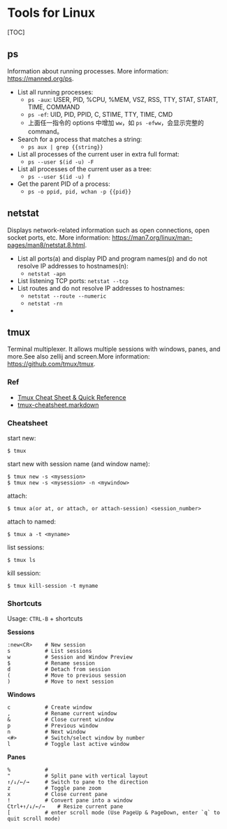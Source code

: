 # Tools for Linux

[TOC]

## ps

Information about running processes. More information: https://manned.org/ps.

- List all running processes:
   - `ps -aux`: USER, PID, %CPU, %MEM, VSZ, RSS, TTY, STAT, START, TIME, COMMAND
   - `ps -ef`: UID, PID, PPID, C, STIME, TTY, TIME, CMD
   - 上面任一指令的 options 中增加 `ww`，如 `ps -efww`，会显示完整的 command。
 - Search for a process that matches a string:
   - `ps aux | grep {{string}}`
 - List all processes of the current user in extra full format:
   - `ps --user $(id -u) -F`
 - List all processes of the current user as a tree:
   - `ps --user $(id -u) f`
 - Get the parent PID of a process:
   - `ps -o ppid, pid, wchan -p {{pid}}`

## netstat

Displays network-related information such as open connections, open socket ports, etc. More information: https://man7.org/linux/man-pages/man8/netstat.8.html.

- List all ports(a) and display PID and program names(p) and do not resolve IP addresses to hostnames(n):
   - `netstat -apn`
- List listening TCP ports:
   `netstat --tcp`
- List routes and do not resolve IP addresses to hostnames:
   - `netstat --route --numeric`
   - `netstat -rn`
- 

## tmux

Terminal multiplexer. It allows multiple sessions with windows, panes, and more.See also zellij and screen.More information: https://github.com/tmux/tmux.

### Ref

- [Tmux Cheat Sheet & Quick Reference](https://tmuxcheatsheet.com/)
- [tmux-cheatsheet.markdown](https://gist.github.com/MohamedAlaa/2961058)

### Cheatsheet

start new:

```shell
$ tmux
```

start new with session name (and window name):

```shell
$ tmux new -s <mysession>
$ tmux new -s <mysession> -n <mywindow>
```

attach:

```shell
$ tmux a(or at, or attach, or attach-session) <session_number> 
```

attach to named:

```shell
$ tmux a -t <myname>
```

list sessions:

```shell
$ tmux ls
```

kill session:

```shell
$ tmux kill-session -t myname
```

### Shortcuts

Usage: `CTRL-B` + shortcuts

**Sessions**

```
:new<CR>  	# New session
s  			# List sessions
w			# Session and Window Preview
$  			# Rename session
d			# Detach from session
(			# Move to previous session
)			# Move to next session
```

**Windows**

```
c			# Create window
,			# Rename current window
&			# Close current window
p			# Previous window
n			# Next window
<#>			# Switch/select window by number
l			# Toggle last active window
```

**Panes**

```
%			# 
"			# Split pane with vertical layout
↑/↓/←/→		# Switch to pane to the direction
z			# Toggle pane zoom
x			# Close current pane
!           # Convert pane into a window
Ctrl+↑/↓/←/→	# Resize current pane
[			# enter scroll mode (Use PageUp & PageDown, enter `q` to quit scroll mode)
```

